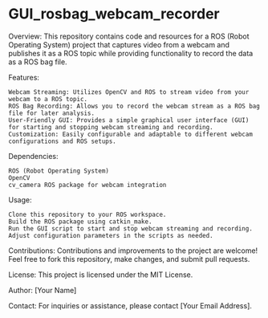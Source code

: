 # GUI_rosbag_webcam_recorder
Overview:
This repository contains code and resources for a ROS (Robot Operating System) project that captures video from a webcam and publishes it as a ROS topic while providing functionality to record the data as a ROS bag file.

Features:

    Webcam Streaming: Utilizes OpenCV and ROS to stream video from your webcam to a ROS topic.
    ROS Bag Recording: Allows you to record the webcam stream as a ROS bag file for later analysis.
    User-Friendly GUI: Provides a simple graphical user interface (GUI) for starting and stopping webcam streaming and recording.
    Customization: Easily configurable and adaptable to different webcam configurations and ROS setups.

Dependencies:

    ROS (Robot Operating System)
    OpenCV
    cv_camera ROS package for webcam integration

Usage:

    Clone this repository to your ROS workspace.
    Build the ROS package using catkin_make.
    Run the GUI script to start and stop webcam streaming and recording.
    Adjust configuration parameters in the scripts as needed.

Contributions:
Contributions and improvements to the project are welcome! Feel free to fork this repository, make changes, and submit pull requests.

License:
This project is licensed under the MIT License.

Author:
[Your Name]

Contact:
For inquiries or assistance, please contact [Your Email Address].
